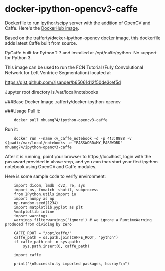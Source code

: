 # docker-ipython-opencv3-caffe

Dockerfile to run ipython/scipy server with the addition of OpenCV and Caffe. Here's the [DockerHub image](https://hub.docker.com/r/mhuang74/ipython-opencv3-caffe/).

Based on the trafferty/docker-ipython-opencv docker image, this dockerfile adds latest Caffe built from source.

PyCaffe built for Python 2.7 and installed at /opt/caffe/python. No support for Python 3.

This image can be used to run the FCN Tutorial (Fully Convolutional Network for Left Ventricle Segmentation) located at:

https://gist.github.com/ajsander/b65061d12f50de3cef5d

Jupyter root directory is /var/local/notebooks

###Base Docker Image
trafferty/docker-ipython-opencv

###Usage
Pull it:
```
    docker pull mhuang74/ipython-opencv3-caffe
```
Run it:
```
    docker run --name cv_caffe_notebook -d -p 443:8888 -v $(pwd):/var/local/notebooks -e "PASSWORD=MY_PASSWORD"  mhuang74/ipython-opencv3-caffe
```
After it is running, point your browser to https://localhost, login with the password provided in above step, and you can then start your first ipython notebook using  OpenCV and Caffe modules.  

Here is some sample code to verify environment:

```
	import dicom, lmdb, cv2, re, sys
	import os, fnmatch, shutil, subprocess
	from IPython.utils import io
	import numpy as np
	np.random.seed(1234)
	import matplotlib.pyplot as plt
	%matplotlib inline
	import warnings
	warnings.filterwarnings('ignore') # we ignore a RuntimeWarning produced from dividing by zero

	CAFFE_ROOT = "/opt/caffe/"
	caffe_path = os.path.join(CAFFE_ROOT, "python")
	if caffe_path not in sys.path:
	    sys.path.insert(0, caffe_path)

	import caffe

	print("\nSuccessfully imported packages, hooray!\n")
```


